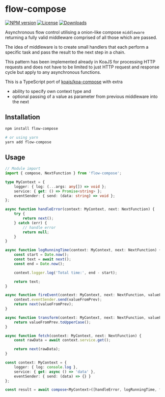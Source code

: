 # flow-compose

[![NPM version][npm-image]][npm-url]
[![License][license-image]][license-url]
[![Downloads][downloads-image]][downloads-url]

Asynchronous flow control utilising a onion-like compose `middleware` returning a fully valid middleware 
comprised of all those which are passed.

The idea of middleware is to create small handlers that each perform a specific task and pass the result to the next step in a chain. 

This pattern has been implemented already in KoaJS for processing HTTP requests and does not have to be limited 
to just HTTP request and response cycle but apply to any asynchronous functions.

This is a TypeScript port of [koajs/koa-compose](https://github.com/koajs/compose) with extra

 - ability to specify own context type and 
 - optional passing of a value as parameter from previous middleware into the next

## Installation

```sh
npm install flow-compose

# or using yarn
yarn add flow-compose
```

## Usage

```typescript jsx
// Module import
import { compose, NextFunction } from 'flow-compose';

type MyContext = {
    logger: { log: (...args: any[]) => void };
    service: { get: () => Promise<string> };
    eventSender: { send: (data: string) => void };
};

async function handleError(context: MyContext, next: NextFunction) {
    try {
        return next();
    } catch (err) {
        // handle error
        return null;
    }
}

async function logRunningTime(context: MyContext, next: NextFunction) {
    const start = Date.now();
    const text = await next();
    const end = Date.now();

    context.logger.log('Total time:', end - start);

    return text;
}

async function fireEvent(context: MyContext, next: NextFunction, valueFromPrev: string) {
    context.eventSender.send(valueFromPrev);
    return next(valueFromPrev);
}

async function transform(context: MyContext, next: NextFunction, valueFromPrev: string) {
    return valueFromPrev.toUpperCase();
}

async function fetch(context: MyContext, next: NextFunction) {
    const rawData = await context.service.get();

    return next(rawData);
}

const context: MyContext = {
    logger: { log: console.log },
    service: { get: async () => 'data' },
    eventSender: { send: (data) => {} }
};

const result = await compose<MyContext>([handleError, logRunningTime, fetch, fireEvent, transform])(context);
```

[npm-image]: https://img.shields.io/npm/v/flow-compose.svg?style=flat-square
[npm-url]: https://npmjs.org/package/ctx-compose
[license-image]: http://img.shields.io/npm/l/flow-compose.svg?style=flat-square
[license-url]: LICENSE
[downloads-image]: http://img.shields.io/npm/dm/flow-compose.svg?style=flat-square
[downloads-url]: https://npmjs.org/package/flow-compose
